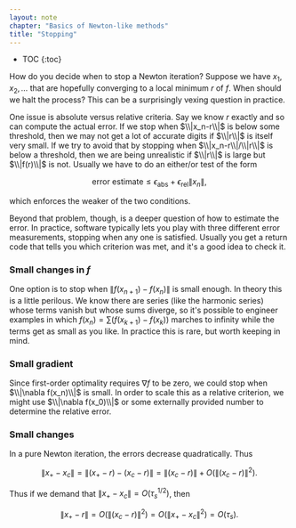 ```yaml
---
layout: note
chapter: "Basics of Newton-like methods"
title: "Stopping"
---
```

* TOC
{:toc}

How do you decide when to stop a Newton iteration? Suppose we have $x_1,x_2,\ldots$ that are hopefully converging to a local minimum $r$ of $f$. When should we halt the process? This can be a surprisingly vexing question in practice.

One issue is absolute versus relative criteria. Say we know $r$ exactly and so can compute the actual error. If we stop when $\\|x_n-r\\|$ is below some threshold, then we may not get a lot of accurate digits if $\\|r\\|$ is itself very small. If we try to avoid that by stopping when $\\|x_n-r\\|/\\|r\\|$ is below a threshold, then we are being unrealistic if $\\|r\\|$ is large but $\\|f(r)\\|$ is not. Usually we have to do an either/or test of the form

$$\text{error estimate} \le \epsilon_\text{abs} + \epsilon_{\text{rel}}\|x_n\|,$$

which enforces the weaker of the two conditions. 

Beyond that problem, though, is a deeper question of how to estimate the error. In practice, software typically lets you play with three different error measurements, stopping when any one is satisfied. Usually you get a return code that tells you which criterion was met, and it's a good idea to check it. 

### Small changes in $f$

One option is to stop when $\|f(x_{n+1})-f(x_n)\|$ is small enough. In theory this is a little perilous. We know there are series (like the harmonic series) whose terms vanish but whose sums diverge, so it's possible to engineer examples in which $f(x_n)=\sum (f(x_{k+1})-f(x_k))$ marches to infinity while the terms get as small as you like. In practice this is rare, but worth keeping in mind.

### Small gradient

Since first-order optimality requires $\nabla f$ to be zero, we could stop when $\\|\nabla f(x_n)\\|$ is small. In order to scale this as a relative criterion, we might use $\\|\nabla f(x_0)\\|$ or some externally provided number to determine the relative error.

### Small changes

In a pure Newton iteration, the errors decrease quadratically. Thus

$$ \| x_+ - x_c \| = \| (x_+-r) - (x_c-r) \| = \| (x_c-r) \| + O(\| (x_c-r) \|^2).$$

Thus if we demand that $\|x_+-x_c\|=O(\tau_s^{1/2})$, then

$$ \|x_+-r\| = O(\| (x_c-r) \|^2 ) = O( \| x_+ - x_c \|^2) = O(\tau_s).$$

